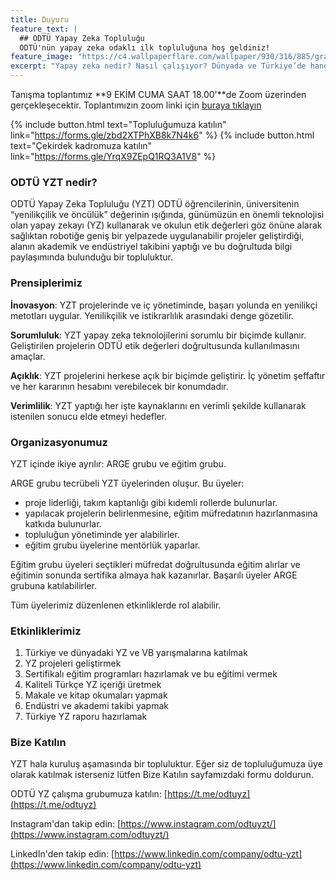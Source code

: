```yaml
---
title: Duyuru
feature_text: |
  ## ODTÜ Yapay Zeka Topluluğu
  ODTÜ'nün yapay zeka odaklı ilk topluluğuna hoş geldiniz!
feature_image: "https://c4.wallpaperflare.com/wallpaper/930/316/885/gradient-simple-background-colorful-abstract-wallpaper-preview.jpg"
excerpt: "Yapay zeka nedir? Nasıl çalışıyor? Dünyada ve Türkiye’de hangi kurumlar bu konuda neler yapıyor? Gerçekten işimizi çalacak mı? Hazırlık sınavını benim yerime çözebilir mi? Bu soruların cevabını bulmak, proje geliştirmek, hackathon’lara katılmak ve yapay zeka devriminde rol almak için YZT’ye katıl! EE’ci veya beşeri, YZ dünyasında herkese yer var."
---
```


Tanışma toplantımız **9 EKİM CUMA SAAT 18.00'**de Zoom üzerinden gerçekleşecektir. Toplantımızın zoom linki için [buraya tıklayın](https://us04web.zoom.us/j/5262146219?pwd=cUtwNVZBdmo5emVSaXpaQ2VrcWJodz09)

{% include button.html text="Topluluğumuza katılın" link="https://forms.gle/zbd2XTPhXB8k7N4k6" %}
{% include button.html text="Çekirdek kadromuza katılın" link="https://forms.gle/YrqX9ZEpQ1RQ3A1V8" %}

### ODTÜ YZT nedir?
ODTÜ Yapay Zeka Topluluğu (YZT) ODTÜ öğrencilerinin, üniversitenin “yenilikçilik ve öncülük” değerinin ışığında, günümüzün en önemli teknolojisi olan yapay zekayı (YZ) kullanarak ve okulun etik değerleri göz önüne alarak sağlıktan robotiğe geniş bir yelpazede uygulanabilir projeler geliştirdiği, alanın akademik ve endüstriyel takibini yaptığı ve bu doğrultuda bilgi paylaşımında bulunduğu bir topluluktur.

### Prensiplerimiz

**İnovasyon**: YZT projelerinde ve iç yönetiminde,  başarı yolunda en yenilikçi metotları uygular. Yenilikçilik ve istikrarlılık arasındaki denge gözetilir.

**Sorumluluk**: YZT yapay zeka teknolojilerini sorumlu bir biçimde kullanır. Geliştirilen projelerin ODTÜ etik değerleri doğrultusunda kullanılmasını amaçlar.

**Açıklık**: YZT projelerini herkese açık bir biçimde geliştirir. İç yönetim şeffaftır ve her kararının hesabını verebilecek bir konumdadır.

**Verimlilik**: YZT yaptığı her işte kaynaklarını en verimli şekilde kullanarak istenilen sonucu elde etmeyi hedefler. 

### Organizasyonumuz

YZT içinde ikiye ayrılır: ARGE grubu ve eğitim grubu.

ARGE grubu tecrübeli YZT üyelerinden oluşur. Bu üyeler:
- proje liderliği, takım kaptanlığı gibi kıdemli rollerde bulunurlar. 
- yapılacak projelerin belirlenmesine, eğitim müfredatının hazırlanmasına katkıda bulunurlar.
- topluluğun yönetiminde yer alabilirler.
- eğitim grubu üyelerine mentörlük yaparlar.

Eğitim grubu üyeleri seçtikleri müfredat doğrultusunda eğitim alırlar ve eğitimin sonunda sertifika almaya hak kazanırlar. Başarılı üyeler ARGE grubuna katılabilirler.

Tüm üyelerimiz düzenlenen etkinliklerde rol alabilir.

### Etkinliklerimiz

1. Türkiye ve dünyadaki YZ ve VB yarışmalarına katılmak
2. YZ projeleri geliştirmek
3. Sertifikalı eğitim programları hazırlamak ve bu eğitimi vermek
4. Kaliteli Türkçe YZ içeriği üretmek
5. Makale ve kitap okumaları yapmak
6. Endüstri ve akademi takibi yapmak 
7. Türkiye YZ raporu hazırlamak

### Bize Katılın

YZT hala kuruluş aşamasında bir topluluktur. Eğer siz de topluluğumuza üye olarak katılmak isterseniz lütfen Bize Katılın sayfamızdaki formu doldurun.

ODTÜ YZ çalışma grubumuza katılın: [https://t.me/odtuyz](https://t.me/odtuyz)

Instagram'dan takip edin: [https://www.instagram.com/odtuyzt/](https://www.instagram.com/odtuyzt/)

LinkedIn'den takip edin: [https://www.linkedin.com/company/odtu-yzt](https://www.linkedin.com/company/odtu-yzt)
